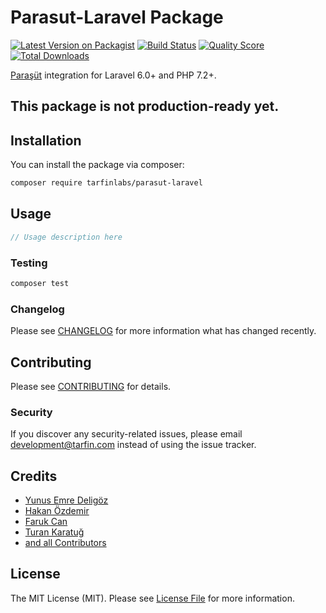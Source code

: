 # Parasut-Laravel Package

[![Latest Version on Packagist](https://img.shields.io/packagist/v/tarfinlabs/parasut-laravel.svg?style=flat-square)](https://packagist.org/packages/tarfinlabs/parasut-laravel)
[![Build Status](https://img.shields.io/travis/tarfinlabs/parasut-laravel/master.svg?style=flat-square)](https://travis-ci.org/tarfinlabs/parasut-laravel)
[![Quality Score](https://img.shields.io/scrutinizer/g/tarfinlabs/parasut-laravel.svg?style=flat-square)](https://scrutinizer-ci.com/g/tarfinlabs/parasut-laravel)
[![Total Downloads](https://img.shields.io/packagist/dt/tarfinlabs/parasut-laravel.svg?style=flat-square)](https://packagist.org/packages/tarfinlabs/parasut-laravel)

[Paraşüt](https://www.parasut.com) integration for Laravel 6.0+ and PHP 7.2+.

## This package is not production-ready yet.

## Installation

You can install the package via composer:

```bash
composer require tarfinlabs/parasut-laravel
```

## Usage

``` php
// Usage description here
```

### Testing

``` bash
composer test
```

### Changelog

Please see [CHANGELOG](CHANGELOG.md) for more information what has changed recently.

## Contributing

Please see [CONTRIBUTING](CONTRIBUTING.md) for details.

### Security

If you discover any security-related issues, please email development@tarfin.com instead of using the issue tracker.

## Credits

- [Yunus Emre Deligöz](https://github.com/deligoez)
- [Hakan Özdemir](https://github.com/hozdemir)
- [Faruk Can](https://github.com/frkcn)
- [Turan Karatuğ](https://github.com/tkaratug)
- [and all Contributors](../../contributors)

## License

The MIT License (MIT). Please see [License File](LICENSE.md) for more information.